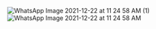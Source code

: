 
![WhatsApp Image 2021-12-22 at 11 24 58 AM (1)](https://user-images.githubusercontent.com/71007973/147042894-c6fec5f4-f8b2-4926-8202-a69bb7262906.jpeg)
![WhatsApp Image 2021-12-22 at 11 24 58 AM](https://user-images.githubusercontent.com/71007973/147042902-eb4b45d8-bd7d-4f24-8b2e-6400c066be6c.jpeg)
